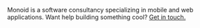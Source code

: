 Monoid is a software consultancy specializing in mobile and web applications. Want help building something cool? [Get in touch.][email]

[email]: mailto:contact@monoid.io
